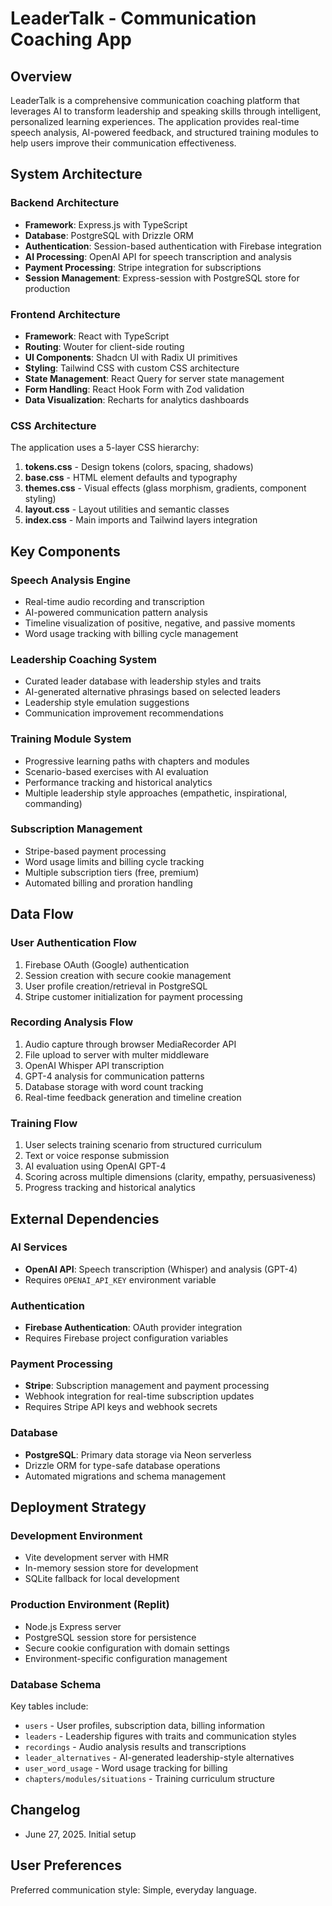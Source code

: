 # LeaderTalk - Communication Coaching App

## Overview
LeaderTalk is a comprehensive communication coaching platform that leverages AI to transform leadership and speaking skills through intelligent, personalized learning experiences. The application provides real-time speech analysis, AI-powered feedback, and structured training modules to help users improve their communication effectiveness.

## System Architecture

### Backend Architecture
- **Framework**: Express.js with TypeScript
- **Database**: PostgreSQL with Drizzle ORM
- **Authentication**: Session-based authentication with Firebase integration
- **AI Processing**: OpenAI API for speech transcription and analysis
- **Payment Processing**: Stripe integration for subscriptions
- **Session Management**: Express-session with PostgreSQL store for production

### Frontend Architecture
- **Framework**: React with TypeScript
- **Routing**: Wouter for client-side routing
- **UI Components**: Shadcn UI with Radix UI primitives
- **Styling**: Tailwind CSS with custom CSS architecture
- **State Management**: React Query for server state management
- **Form Handling**: React Hook Form with Zod validation
- **Data Visualization**: Recharts for analytics dashboards

### CSS Architecture
The application uses a 5-layer CSS hierarchy:
1. **tokens.css** - Design tokens (colors, spacing, shadows)
2. **base.css** - HTML element defaults and typography
3. **themes.css** - Visual effects (glass morphism, gradients, component styling)
4. **layout.css** - Layout utilities and semantic classes
5. **index.css** - Main imports and Tailwind layers integration

## Key Components

### Speech Analysis Engine
- Real-time audio recording and transcription
- AI-powered communication pattern analysis
- Timeline visualization of positive, negative, and passive moments
- Word usage tracking with billing cycle management

### Leadership Coaching System
- Curated leader database with leadership styles and traits
- AI-generated alternative phrasings based on selected leaders
- Leadership style emulation suggestions
- Communication improvement recommendations

### Training Module System
- Progressive learning paths with chapters and modules
- Scenario-based exercises with AI evaluation
- Performance tracking and historical analytics
- Multiple leadership style approaches (empathetic, inspirational, commanding)

### Subscription Management
- Stripe-based payment processing
- Word usage limits and billing cycle tracking
- Multiple subscription tiers (free, premium)
- Automated billing and proration handling

## Data Flow

### User Authentication Flow
1. Firebase OAuth (Google) authentication
2. Session creation with secure cookie management
3. User profile creation/retrieval in PostgreSQL
4. Stripe customer initialization for payment processing

### Recording Analysis Flow
1. Audio capture through browser MediaRecorder API
2. File upload to server with multer middleware
3. OpenAI Whisper API transcription
4. GPT-4 analysis for communication patterns
5. Database storage with word count tracking
6. Real-time feedback generation and timeline creation

### Training Flow
1. User selects training scenario from structured curriculum
2. Text or voice response submission
3. AI evaluation using OpenAI GPT-4
4. Scoring across multiple dimensions (clarity, empathy, persuasiveness)
5. Progress tracking and historical analytics

## External Dependencies

### AI Services
- **OpenAI API**: Speech transcription (Whisper) and analysis (GPT-4)
- Requires `OPENAI_API_KEY` environment variable

### Authentication
- **Firebase Authentication**: OAuth provider integration
- Requires Firebase project configuration variables

### Payment Processing
- **Stripe**: Subscription management and payment processing
- Webhook integration for real-time subscription updates
- Requires Stripe API keys and webhook secrets

### Database
- **PostgreSQL**: Primary data storage via Neon serverless
- Drizzle ORM for type-safe database operations
- Automated migrations and schema management

## Deployment Strategy

### Development Environment
- Vite development server with HMR
- In-memory session store for development
- SQLite fallback for local development

### Production Environment (Replit)
- Node.js Express server
- PostgreSQL session store for persistence
- Secure cookie configuration with domain settings
- Environment-specific configuration management

### Database Schema
Key tables include:
- `users` - User profiles, subscription data, billing information
- `leaders` - Leadership figures with traits and communication styles
- `recordings` - Audio analysis results and transcriptions
- `leader_alternatives` - AI-generated leadership-style alternatives
- `user_word_usage` - Word usage tracking for billing
- `chapters/modules/situations` - Training curriculum structure

## Changelog
- June 27, 2025. Initial setup

## User Preferences
Preferred communication style: Simple, everyday language.